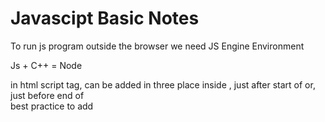 # Javascipt Basic Notes

To run js program outside the browser we need JS Engine Environment

Js + C++ = Node

in html script tag, can be added in three place inside <head>, just after start of <body> or, just before end of <body>  
best practice to add <script> is just before end of <body> tag

internal and external script

we can write js code inside scipt tag also

to run js in terminal -> node index.js

js is dynamically typed language

in js function is also an object

# JS DOM

1. Window :- global object
2. DOM : Document object model
3. BOM : Browser object model

document : an js object which contain all HTML codes

## Select a element

let selectedEle = document.getElementById("idName")

document.getElementById("idName")
document.getElementsByClassName("className")
document.getElementsByTagName(tag)
document.querySelector('#idName')
document.querySelector('.className')
document.querySelector('tag')
document.querySelectorAll('.className')
document.querySelectorAll('tag')

$0 -> return previous selected element

## update existing content

.innerHTML - gets or sets the element - it renders the tags - Hidden content won't be displayed
.outerHTML
.textContent - gets or sets textual content - it treat tags as text and it doesn't renders - it also show the hidden content
.innerText - gets or sets textual content

## inserting new HTML element

let newElement = document.createElement('tagName');
selectedElement.appendChild(newElement) // add at the end

## create Text node

### 1st way

let newPara = document.createElement('p');
let textPara = document.createTextNode('I am sunny');
newPara.appendChild(textPara);
selectedEle.appendChild(newPara) // add at the last

### 2nd way

let newPara = document.createElement('p');
newPara.textContent = "I am sunny";
selectedEle.appendChild(newPara)

### 3rd way : add anywhere in the elemtn

.insertAdjacentHTML(location_position, HTML_Text_content ) // (where, what)
location_position :- beforebegin, afterbegin, beforeend, afterend

### remove child element

// when we know parent and child element
parentEle.removeChild(childEle) // opposite of .appendChild()

// when we only know child element // childEle.parentElement -> return parent of child ele
childEle.parentElement.removeChild(childEle)

### Changing Css properties using js

content = document.querySelector('.myClass');

content.style.color = 'red';
content.style.cssText = 'color:green; font-size: 4rem;';
content.setAttribute("style", "color:red; border: 1px solid gray;");

content.setAttribute("id", "myId");
content.className // return a string which contains names of all the classes
content.classList // return a list/array which contains names of all the classes

classList have functions :- add(), remove(), toggle(), contains()

# Browser Events

monitorEvents(document); // to see all the event happening in document
unmonitorEvents(document); // to turn off monitorEvents

interface or blueprint
EventTarget : top level interface (inheritance : EventTarget -> Node -> element )
target.addEventListener(event_type, callback_fun)
.removeEventListener()
.dispatchEvent()

Event :- 'click'

## Phases of events:

capturing(finding taget), at target(when target found), bubbling (returning back) phase

by default addEventListener executes on bubbline phase
target.addEventListener(event_type, callback_fun, true) // to execute AEL in bubbling phase

### event object (index12.js)

### Default action

<a> defualt action - open a link

.preventDefault() // to stop default action

### Avoid too many events (discussed in index12.js)

event.target
event.target.nodeName === "SPAN"

## How to add scipt tag safely in body tag

best practice to write <script> is at the end of <body> tag, but we can also write it inside <head> tag
DOMContentLoaded :- this event executes when all whole DOM is build (or all html is rendered)
<scipt>
document.addEventListener('DOMContentLoaded', function(e){
// funcion values
// funcion values
// funcion values
// funcion values
});
</scipt>

## measure performance (in index13.js)

performance.now() // return current timestamp

reflow (doing calculation for new element) and repaint (show new element to the screen) process
reflow :- process of calculating the dimension and postion of page element (slower than repaint)
repaint :- process of drawing pixels to the screen (faster than reflow)

### Document Fragment

it is light weight document object, no repaint or reflow occur when we add elements to this, so it is faster

let fragment = document.createDocumentFragment()

## Call Stack

Js is single threaded language, so process one cmd at a time
Js :- 1) 'run-to-completion' nature of code
:- 2) Js doen;t execute multiple lines and function at the same time

## Event Loop

synchronous
asynchronous : event listener function
event listener will execute only when all function in the call stack will be executed, that's why event loop happens and event lis fun becomes async
So if call stack fun are executing and event listener fun wants to execute then it won't execute and wait in a queue to empty the call stack, after call stack empty, event lis fun (async fun) will move to call stack to execute : that is call event loop

philip robert on event loop : https://www.youtube.com/watch?v=8aGhZQkoFbQ

async code use js event loop to execute
any async code handled by browser

### setTimeOut fun :- async

setTimeOut(callback, mili_timout_time)

hack : setTimeOut(callback, 0) :- callback will execute after call stack empty, and dont' execute on simultaneously // (wait time 0)

## Asynchronous code

## API (see cheatsheet)

let p = new Promise(callback(resolve, reject){} ); // create new promise : to use execute program in parallel
Promise // check status (fulfilled, rejected, pending)
then() and catch()
multiple promise in parallel
resolve and reject a promise
promise chaining

Async - await

async funtion always returns a promise

## Fetch API

JSON : js object notation
json placeholder // fake fethch api
fetch() // get // returns promise
fetch(url, options) // post

## Closures : nested function

bundle of function
function inside funtion
clousure binds a function to its required data with references, and required data is called lexical environment

closure is VVI for interview
NOte : data / surrondign reference is binded, and not copy of data/surronding is binded
it is game of reference and not copy

## lexical scoping and closures

https://developer.mozilla.org/en-US/docs/Web/JavaScript/Closures

## Destructuring assignment

https://developer.mozilla.org/en-US/docs/Web/JavaScript/Reference/Operators/Destructuring_assignment

## Symbol primitive data type in JS

https://developer.mozilla.org/en-US/docs/Web/JavaScript/Reference/Global_Objects/Symbol

## WebAPI
FileReader
FormData
